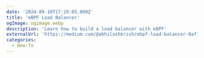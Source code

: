 ```yaml
---
date: '2024-09-10T17:20:05.000Z'
title: '‍eBPF Load Balancer'
ogImage: ogimage.webp
description: 'Learn how to build a load balancer with eBPF'
externalUrl: 'https://medium.com/@abhilashkrish/ebpf-load-balancer-8af104fcb10a'
categories:
  - How-To
---
```

